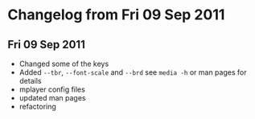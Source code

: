 Changelog from Fri 09 Sep 2011
==============================

Fri 09 Sep 2011
---------------
* Changed some of the keys
* Added `--tbr`, `--font-scale` and `--brd` see `media -h` or man pages for details
* mplayer config files 
* updated man pages 
* refactoring 